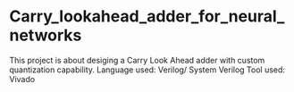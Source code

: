# Carry_lookahead_adder_for_neural_networks

This project is about desiging a Carry Look Ahead adder with custom quantization capability.
Language used: Verilog/ System Verilog
Tool used: Vivado
